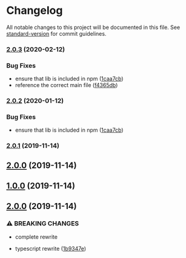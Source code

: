 # Changelog

All notable changes to this project will be documented in this file. See [standard-version](https://github.com/conventional-changelog/standard-version) for commit guidelines.

### [2.0.3](https://github.com/sh0ji/focus-rover/compare/v2.0.1...v2.0.3) (2020-02-12)


### Bug Fixes

* ensure that lib is included in npm ([1caa7cb](https://github.com/sh0ji/focus-rover/commit/1caa7cb126fd084335cbb7513457d04db34ea013))
* reference the correct main file ([f4365db](https://github.com/sh0ji/focus-rover/commit/f4365db042f782e516f374ed3265b7e6ddea509e))

### [2.0.2](https://github.com/sh0ji/focus-rover/compare/v2.0.1...v2.0.2) (2020-01-12)


### Bug Fixes

* ensure that lib is included in npm ([1caa7cb](https://github.com/sh0ji/focus-rover/commit/1caa7cb126fd084335cbb7513457d04db34ea013))

### [2.0.1](https://github.com/sh0ji/focus-rover/compare/v1.0.0...v2.0.1) (2019-11-14)

## [2.0.0](https://github.com/sh0ji/focus-rover/compare/v1.0.0...v2.0.0) (2019-11-14)

## [1.0.0](https://github.com/sh0ji/focus-rover/compare/v2.0.0...v1.0.0) (2019-11-14)

## [2.0.0](https://github.com/sh0ji/focus-rover/compare/v1.0.0-rc.1...v2.0.0) (2019-11-14)


### ⚠ BREAKING CHANGES

* complete rewrite

* typescript rewrite ([1b9347e](https://github.com/sh0ji/focus-rover/commit/1b9347e07bf862af2c2aaf3d88b201163837e26c))
